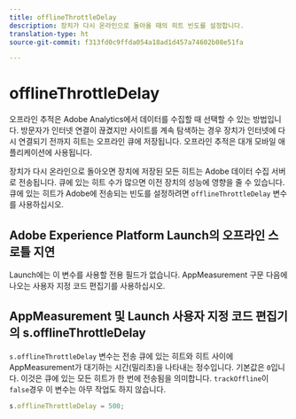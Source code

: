 ```yaml
---
title: offlineThrottleDelay
description: 장치가 다시 온라인으로 돌아올 때의 히트 빈도를 설정합니다.
translation-type: ht
source-git-commit: f313fd0c9ffda054a18ad1d457a74602b08e51fa

---
```



# offlineThrottleDelay

오프라인 추적은 Adobe Analytics에서 데이터를 수집할 때 선택할 수 있는 방법입니다. 방문자가 인터넷 연결이 끊겼지만 사이트를 계속 탐색하는 경우 장치가 인터넷에 다시 연결되기 전까지 히트는 오프라인 큐에 저장됩니다. 오프라인 추적은 대개 모바일 애플리케이션에 사용됩니다.

장치가 다시 온라인으로 돌아오면 장치에 저장된 모든 히트는 Adobe 데이터 수집 서버로 전송됩니다. 큐에 있는 히트 수가 많으면 이전 장치의 성능에 영향을 줄 수 있습니다. 큐에 있는 히트가 Adobe에 전송되는 빈도를 설정하려면 `offlineThrottleDelay` 변수를 사용하십시오.

## Adobe Experience Platform Launch의 오프라인 스로틀 지연

Launch에는 이 변수를 사용할 전용 필드가 없습니다. AppMeasurement 구문 다음에 나오는 사용자 지정 코드 편집기를 사용하십시오.

## AppMeasurement 및 Launch 사용자 지정 코드 편집기의 s.offlineThrottleDelay

`s.offlineThrottleDelay` 변수는 전송 큐에 있는 히트와 히트 사이에 AppMeasurement가 대기하는 시간(밀리초)을 나타내는 정수입니다. 기본값은 `0`입니다. 이것은 큐에 있는 모든 히트가 한 번에 전송됨을 의미합니다. `trackOffline`이 `false`경우 이 변수는 아무 작업도 하지 않습니다.

```js
s.offlineThrottleDelay = 500;
```
